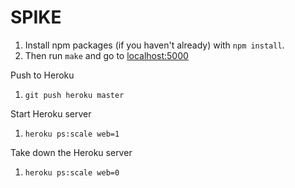 # SPIKE

1. Install npm packages (if you haven't already) with `npm install`.
2. Then run `make` and go to <a href=http://localhost:5000>localhost:5000</a>


Push to Heroku
1. `git push heroku master`

Start Heroku server
1. `heroku ps:scale web=1`

Take down the Heroku server
1. `heroku ps:scale web=0`
